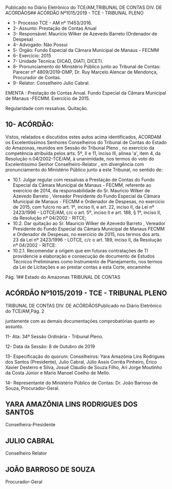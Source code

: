 Publicado  no  Diário  Eletrônico do TCE/AM,TRIBUNAL DE CONTAS DIV. DE ACÓRDÃOS## ACÓRDÃO Nº1015/2019 - TCE - TRIBUNAL PLENO

- 1- Processo TCE - AM nº 11453/2016.
- 2- Assunto: Prestação de Contas Anual
- 3- Responsável: Mauricio Wilker de Azevedo Barreto (Ordenador de Despesa)
- 4- Advogado: Não Possui
- 5- Órgão: Fundo Especial da Câmara Municipal de Manaus - FECMM
- 6- Exercício: 2015
- 7- Unidade Técnica: DICAD, DIATI, DICETI.
- 8- Pronunciamento  do  Ministério  Público  junto  ao  Tribunal  de  Contas: Parecer  nº 4809/2019-DMP, Dr. Ruy Marcelo Alencar de Mendonça, Procurador de Contas.
- 9- Relator: Conselheiro Julio Cabral.

EMENTA : Prestação de Contas Anual. Fundo Especial da Câmara Municipal de Manaus -FECMM. Exercício de 2015.

Regularidade com ressalvas. Quitação.

## 10-  ACÓRDÃO:

Vistos, relatados e discutidos estes autos acima identificados, ACORDAM os Excelentíssimos Senhores Conselheiros do Tribunal de Contas do Estado do Amazonas, reunidos em Sessão do Tribunal Pleno , no exercício da competência atribuída pelos arts. 5º, II e 11, inciso III, alínea 'a', item 4, da Resolução n.04/2002-TCE/AM, à unanimidade, nos termos do voto do Excelentíssimo Senhor Conselheiro-Relator , em divergência com pronunciamento do Ministério Público junto a este Tribunal, no sentido de:

- 10.1. Julgar  regular  com  ressalvas a  Prestação  de  Contas  do  Fundo Especial  da  Câmara  Municipal  de  Manaus  -  FECMM,  referente  ao exercício  de  2014,  da  responsabilidade  do Sr. Mauricio  Wilker  de Azevedo Barreto , Vereador Presidente do Fundo Especial da Câmara Municipal de Manaus - FECMM e Ordenador de Despesas, no exercício de 2015, com fulcro no art. 1º, inciso II,  e  art. 22,  inciso  II,  da  Lei  nº 2423/1996 - LOTCE/AM, c/c o art. 5º, inciso II e art. 188, § 1º, inciso II, da Resolução nº 04/2002 - RITCE;
- 10.2. Dar  quitação ao Sr. Mauricio Wilker  de  Azevedo  Barreto ,  Vereador Presidente  do  Fundo  Especial  da  Câmara  Municipal  de  Manaus  FECMM e Ordenador de Despesas, no exercício de 2015, nos termos dos arts. 23 da Lei nº 2423/1996 - LOTCE, c/c o art. 189, inciso II, da Resolução nº 04/2002 - RITCE:
- 10.2.1. Recomendar  a  origem que  em  futuras  contratações  de  TI providencie  a  elaboração  e  consecução  de  documento  de  Estudos Técnicos  Preliminares  como  Instrumento  de  Planejamento,  nos  termos da  Lei  de  Licitações  e  ao  prestar  contas  a  esta  Corte,  encaminhe

Pág. 1## Estado do Amazonas TRIBUNAL DE CONTAS

## ACÓRDÃO Nº1015/2019 - TCE - TRIBUNAL PLENO

TRIBUNAL DE CONTAS DIV. DE ACÓRDÃOSPublicado  no  Diário  Eletrônico do TCE/AM,Pág. 2

juntamente  com  as  demais  documentações  comprobatórias  quanto  ao assunto.

11-  Ata: 34ª Sessão Ordinária - Tribunal Pleno.

12-  Data da Sessão: 8 de Outubro de 2019

13-  Especificação  do  quorum: Conselheiros: Yara  Amazônia  Lins  Rodrigues  dos Santos (Presidente), Julio Cabral, Júlio Assis Corrêa Pinheiro, Érico Xavier Desterro e Silva,  Josué  Cláudio  de  Souza  Filho,  Ari  Jorge  Moutinho  da  Costa  Júnior  e  Mario Manoel Coelho de Mello.

14-  Representante  do  Ministério  Público  de  Contas: Dr. João  Barroso  de  Souza, Procurador-Geral.

## YARA AMAZÔNIA LINS RODRIGUES DOS SANTOS

Conselheira-Presidente

## JULIO CABRAL

Conselheiro Relator

## JOÃO BARROSO DE SOUZA

Procurador-Geral